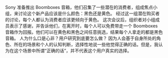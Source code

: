 Sony 准备推出 Boomboxes 音箱，他们召集了一些潜在的消费者，组成焦点小组，来讨论这个新产品应该是什么颜色：黑色还是黄色。
经过这一组潜在购买者的讨论，每个人都认为消费者应该更倾向于黄色。
这次会议后，组织者对小组成员表示了感谢，并告诉他们，在离开时，每个人可以免费带走一个 Boomboxes 音箱作为回报。他们可以在黄色和黑色之间任意挑选，结果每个人拿走的都是黑色音箱。
人为什么口是心非？用户研究到底要怎么做？
因为人会基于自身所处的角色、所在的场景和个人的认知判断，选择性地说一些他觉得正确的话。但是，我认为在这个场景中所谓“正确的话”，并不代表这个用户真实的选择。
